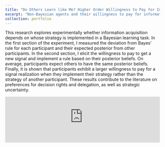```yaml
---
title: "Do Others Learn like Me? Higher Order Willingness to Pay for Information"
excerpt: "Non-Bayesian agents and their willingness to pay for information under different contexts."
collection: portfolio
---
```


This research explores experimentally whether information acquisition depends
on whose strategy is implemented in a Bayesian learning task. In the first
section of the experiment, I measured the deviation from Bayes’ rule for each
participant and their expected posterior from other participants. In the second
section, I elicit the willingness to pay to get a new signal and implement a rule
based on their posterior beliefs. On average, participants expect others to have
the same posterior beliefs. Finally, it is shown that participants exhibit a larger
willingness to pay for a signal realization when they implement their strategy
rather than the strategy of another participant. These results contribute to the
literature on preferences for decision rights and delegation, as well as strategic
uncertainty.


<embed src="https://dariotrujanoochoa.github.io/files/Higher_Order_Willingness_to_Pay.pdf" type="application/pdf" width="100%" />